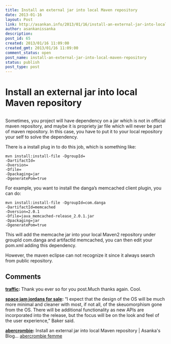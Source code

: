 ```yaml
---
title: Install an external jar into local Maven repository
date: 2013-01-16
layout: Post
link: http://asankan.info/2013/01/16/install-an-external-jar-into-local-maven-repository/
author: asankanissanka
description: 
post_id: 65
created: 2013/01/16 11:09:00
created_gmt: 2013/01/16 11:09:00
comment_status: open
post_name: install-an-external-jar-into-local-maven-repository
status: publish
post_type: post
---
```


# Install an external jar into local Maven repository

## 

Sometimes, you project will have dependency on a jar which is not in official maven repository, and maybe it is propriety jar file which will never be part of maven repository. In this case, you have to put it to your local repository your self to solve the dependency.

There is a install plug in to do this job, which is something like:
    
    
    mvn install:install-file -DgroupId=  
    -DartifactId=  
    -Dversion=  
    -Dfile=  
    -Dpackaging=jar 
    -DgeneratePom=true

For example, you want to install the danga’s memcached client plugin, you can do:
    
    
    mvn install:install-file -DgroupId=com.danga 
    -DartifactId=memcached 
    -Dversion=2.0.1 
    -Dfile=java_memcached-release_2.0.1.jar 
    -Dpackaging=jar 
    -DgeneratePom=true

This will add the memcache jar into your local Maven2 repository under groupId com.danga and artifactId memcached, you can then edit your pom.xml adding this dependency.

However, the maven eclipse can not recognize it since it always search from public repository.

## Comments

**[traffic](#32 "2013-06-04 09:39:19"):** Thank you ever so for you post.Much thanks again. Cool.

**[space jam jordans for sale](#33 "2013-06-11 17:42:01"):** “I expect that the design of the OS will be much more minimal and cleaner with most, if not all, of the skeuomorphism gone from the OS. There will be additional functionality as new APIs are incorporated into the release, but the focus will be on the look and feel of the user experience,” Baker said.

**[abercrombie](#34 "2013-08-08 22:05:47"):** Install an external jar into local Maven repository | Asanka's Blog... [abercrombie femme](http://2013abercrombiekids.webs.com/http://2013abercrombiefitch.webs.com/)

